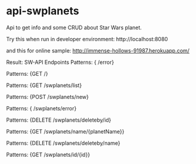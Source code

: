 # api-swplanets
Api to get info and some CRUD about Star Wars planet.

Try this when run in developer environment:
http://localhost:8080

and this for online sample:
http://immense-hollows-91987.herokuapp.com/

Result:
SW-API Endpoints
Patterns: { /error}

Patterns: {GET /}

Patterns: {GET /swplanets/list}

Patterns: {POST /swplanets/new}

Patterns: { /swplanets/error}

Patterns: {DELETE /swplanets/deleteby/id}

Patterns: {GET /swplanets/name/{planetName}}

Patterns: {DELETE /swplanets/deleteby/name}

Patterns: {GET /swplanets/id/{id}}
